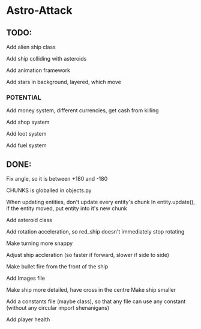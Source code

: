 # Astro-Attack


## TODO:
Add alien ship class

Add ship colliding with asteroids

Add animation framework

Add stars in background, layered, which move

### POTENTIAL

Add money system, different currencies, get cash from killing

Add shop system

Add loot system

Add fuel system


## DONE:
Fix angle, so it is between +180 and -180

CHUNKS is globalled in objects.py

When updating entities, don't update every entity's chunk 
In entity.update(), if the entity moved, put entity into it's new chunk

Add asteroid class

Add rotation acceleration, so red_ship doesn't immediately stop rotating

Make turning more snappy

Adjust ship accleration (so faster if forward, slower if side to side)

Make bullet fire from the front of the ship

Add Images file

Make ship more detailed, have cross in the centre
Make ship smaller

Add a constants file (maybe class), so that any file can use any constant (without any circular import shenanigans)

Add player health